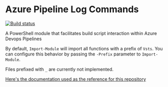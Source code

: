 # Azure Pipeline Log Commands

[![Build status](https://rychard.visualstudio.com/AzurePipelineLogCommands/_apis/build/status/AzurePipelineLogCommands-CI)](https://rychard.visualstudio.com/AzurePipelineLogCommands/_build/latest?definitionId=1)

A PowerShell module that facilitates build script interaction within Azure Devops Pipelines

By default, `Import-Module` will import all functions with a prefix of `Vsts`.
You can configure this behavior by passing the `-Prefix` parameter to `Import-Module`.

Files prefixed with `_` are currently not implemented.

[Here's the documentation used as the reference for this repository](https://github.com/Microsoft/vsts-tasks/blob/master/docs/authoring/commands.md)